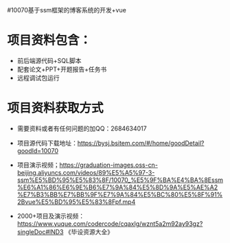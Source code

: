 #10070基于ssm框架的博客系统的开发+vue

# 项目资料包含：
* 前后端源代码+SQL脚本
* 配套论文+PPT+开题报告+任务书
* 远程调试包运行

# 项目资料获取方式
* 需要资料或者有任何问题的加QQ：2684634017

* 项目源代码下载地址：https://bysj.bsitem.com/#/home/goodDetail?goodId=10070

* 项目演示视频；https://graduation-images.oss-cn-beijing.aliyuncs.com/videos/89%E5%A5%97-3-ssm%E5%BD%95%E5%83%8F/10070_%E5%9F%BA%E4%BA%8Essm%E6%A1%86%E6%9E%B6%E7%9A%84%E5%8D%9A%E5%AE%A2%E7%B3%BB%E7%BB%9F%E7%9A%84%E5%BC%80%E5%8F%91%2Bvue%E5%BD%95%E5%83%8Fpf.mp4

* 2000+项目及演示视频：https://www.yuque.com/codercode/cqaxlg/wznt5a2m92ay93gz?singleDoc#lND3 《毕设资源大全》


